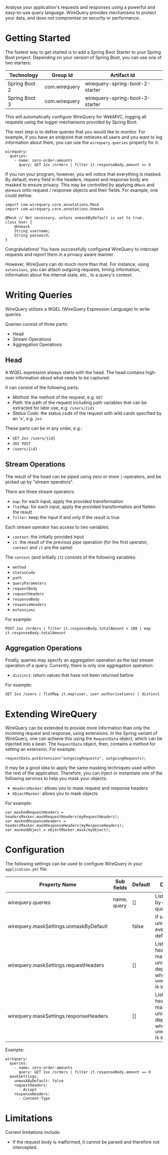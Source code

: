 Analyse your application's requests and responses using a powerful and easy-to-use query language. WireQuery provides
mechanisms to protect your data, and does not compromise on security or performance.

# Getting Started

The fastest way to get started is to add a Spring Boot Starter to your Spring Boot project. Depending on your version of
Spring Boot, you can use one of two starters:

| Technology     | Group Id      | Artifact Id                     |
|----------------|---------------|---------------------------------|
| Spring Boot 2  | com.wirequery | wirequery-spring-boot-2-starter |
| Spring Boot 3  | com.wirequery | wirequery-spring-boot-3-starter |

This will automatically configure WireQuery for WebMVC, logging all requests using the logger mechanisms provided by
Spring Boot.

The next step is to define queries that you would like to monitor. For example, if you have an endpoint that retrieves
all users and you want to log information about them, you can use the `wirequery.queries` property for it:

```
wirequery:
  queries:
    - name: zero-order-amounts
      query: GET 2xx /orders | filter it.responseBody.amount == 0
```

If you run your program, however, you will notice that everything is masked. By default, every field in the headers,
request and response body are masked to ensure privacy. This may be controlled by applying `@Mask` and `@Unmask` onto
request / response objects and their fields. For example, one could define:

```
import com.wirequery.core.annotations.Mask
import com.wirequery.core.annotations.Unmask

@Mask // Not necessary, unless unmaskByDefault is set to true.
class User {
    @Unmask
    String username;
    String password;
}
```

Congratulations! You have successfully configured WireQuery to intercept requests and report them in a privacy aware
manner.

However, WireQuery can do much more than that. For instance, using `extensions`, you can attach outgoing requests,
timing information, information about the internal state, etc., to a query's context.

# Writing Queries

WireQuery utilizes a WQEL (WireQuery Expression Language) to write queries.

Queries consist of three parts:

- Head
- Stream Operations
- Aggregation Operations

## Head

A WQEL expression always starts with the head. The head contains high-over information about what needs to be captured.

It can consist of the following parts:

- *Method*: the method of the request, e.g. `GET`
- *Path*: the path of the request including path variables that can be extracted for later use, e.g. `/users/{id}`
- *Status Code*: the status code of the request with wild cards specified by an 'x', e.g. `2xx`

These parts can be in any order, e.g.:

- ```GET 2xx /users/{id}```
- ```302 POST```
- ```/users/{id}```

## Stream Operations

The result of the head can be piped using zero or more `|`-operators, and be picked up by "stream operators".

There are three stream operators:

- `map`: for each input, apply the provided transformation
- `flatMap`: for each input, apply the provided transformation and flatten the result
- `filter`: keep the input if and only if the result is true

Each stream operator has access to two variables:

- `context`: the initially provided input
- `it`: the result of the previous pipe operation (for the first operator, `context` and `it` are the same)

The `context` (and initially `it`) consists of the following variables:

- `method`
- `statusCode`
- `path`
- `queryParameters`
- `requestBody`
- `requestHeaders`
- `responseBody`
- `responseHeaders`
- `extensions`

For example:

```
POST 2xx /orders | filter it.responseBody.totalAmount > 100 | map it.responseBody.totalAmount
```

## Aggregation Operations

Finally, queries may specify an aggregation operation as the last stream operation of a query. Currently, there is only
one aggregation operation:

- `distinct`: return values that have not been returned before

For example:

```
GET 2xx /users | flatMap it.map(user, user.authorisations) | distinct
```

# Extending WireQuery

WireQuery can be extended to provide more information than only the incoming request and response, using extensions. In
the Spring variant of WireQuery, one can achieve this using the `RequestData` object, which can be injected into a bean.
The `RequestData` object, then, contains a method for setting an extension. For example:

```
requestData.putExtension("outgoingRequests", outgoingRequests);
```

It may be a good idea to apply the same masking techniques used within the rest of the application. Therefore, you can
inject or instantiate one of the following services to help you mask your objects:

- `HeadersMasker`: allows you to mask request and response headers
- `ObjectMasker`: allows you to mask objects

For example:

```
var maskedRequestHeaders = headersMasker.maskRequestHeaders(myRequestHeaders);
var maskedResponseHeaders = headersMasker.maskResponseHeaders(myResponseHeaders);
var maskedObject = objectMasker.mask(myObject);
```

# Configuration

The following settings can be used to configure WireQuery in your `application.yml` file:

| Property Name                          | Sub fields  | Default | Description                                                                                     |
|----------------------------------------|-------------|---------|-------------------------------------------------------------------------------------------------|
| wirequery.queries                      | name, query | []      | List of queries by name and query                                                               |
| wirequery.maskSettings.unmaskByDefault |             | false   | If set to true, unmask everything by default                                                    |
| wirequery.maskSettings.requestHeaders  |             | []      | List of request headers to be masked or unmasked depending on whether `unmaskByDefault` is set  |
| wirequery.maskSettings.responseHeaders |             | []      | List of response headers to be masked or unmasked depending on whether `unmaskByDefault` is set |

Example:

```
wirequery:
  queries:
    - name: zero-order-amounts
      query: GET 2xx /orders | filter it.responseBody.amount == 0
  maskSettings:
    unmaskByDefault: false
    requestHeaders:
      - Accept
    responseHeaders:
      - Content-Type
```

# Limitations

Current limitations include:

- If the request body is malformed, it cannot be parsed and therefore not intercepted.
